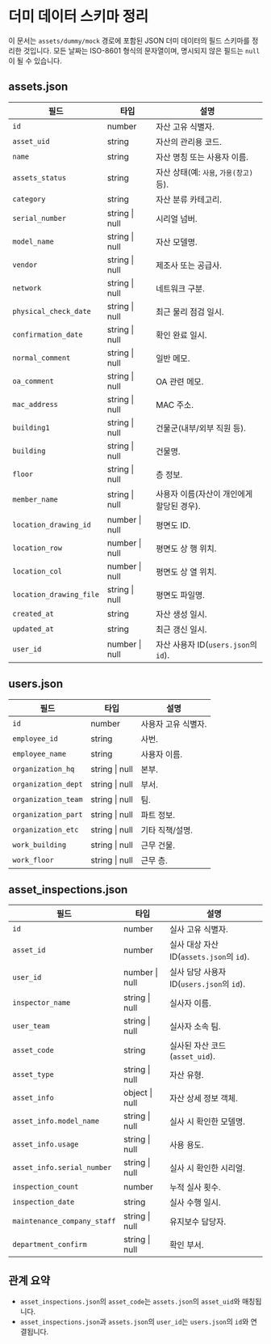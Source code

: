 <!-- assets/dummy/mock/SCHEMA.md -->
# 더미 데이터 스키마 정리

이 문서는 `assets/dummy/mock` 경로에 포함된 JSON 더미 데이터의 필드 스키마를 정리한 것입니다. 모든 날짜는 ISO-8601 형식의 문자열이며, 명시되지 않은 필드는 `null`이 될 수 있습니다.

## assets.json
| 필드 | 타입 | 설명 |
| --- | --- | --- |
| `id` | number | 자산 고유 식별자. |
| `asset_uid` | string | 자산의 관리용 코드. |
| `name` | string | 자산 명칭 또는 사용자 이름. |
| `assets_status` | string | 자산 상태(예: `사용`, `가용(창고)` 등). |
| `category` | string | 자산 분류 카테고리. |
| `serial_number` | string \| null | 시리얼 넘버. |
| `model_name` | string \| null | 자산 모델명. |
| `vendor` | string \| null | 제조사 또는 공급사. |
| `network` | string \| null | 네트워크 구분. |
| `physical_check_date` | string \| null | 최근 물리 점검 일시. |
| `confirmation_date` | string \| null | 확인 완료 일시. |
| `normal_comment` | string \| null | 일반 메모. |
| `oa_comment` | string \| null | OA 관련 메모. |
| `mac_address` | string \| null | MAC 주소. |
| `building1` | string \| null | 건물군(내부/외부 직원 등). |
| `building` | string \| null | 건물명. |
| `floor` | string \| null | 층 정보. |
| `member_name` | string \| null | 사용자 이름(자산이 개인에게 할당된 경우). |
| `location_drawing_id` | number \| null | 평면도 ID. |
| `location_row` | number \| null | 평면도 상 행 위치. |
| `location_col` | number \| null | 평면도 상 열 위치. |
| `location_drawing_file` | string \| null | 평면도 파일명. |
| `created_at` | string | 자산 생성 일시. |
| `updated_at` | string | 최근 갱신 일시. |
| `user_id` | number \| null | 자산 사용자 ID(`users.json`의 `id`). |

## users.json
| 필드 | 타입 | 설명 |
| --- | --- | --- |
| `id` | number | 사용자 고유 식별자. |
| `employee_id` | string | 사번. |
| `employee_name` | string | 사용자 이름. |
| `organization_hq` | string \| null | 본부. |
| `organization_dept` | string \| null | 부서. |
| `organization_team` | string \| null | 팀. |
| `organization_part` | string \| null | 파트 정보. |
| `organization_etc` | string \| null | 기타 직책/설명. |
| `work_building` | string \| null | 근무 건물. |
| `work_floor` | string \| null | 근무 층. |

## asset_inspections.json
| 필드 | 타입 | 설명 |
| --- | --- | --- |
| `id` | number | 실사 고유 식별자. |
| `asset_id` | number | 실사 대상 자산 ID(`assets.json`의 `id`). |
| `user_id` | number \| null | 실사 담당 사용자 ID(`users.json`의 `id`). |
| `inspector_name` | string \| null | 실사자 이름. |
| `user_team` | string \| null | 실사자 소속 팀. |
| `asset_code` | string | 실사된 자산 코드(`asset_uid`). |
| `asset_type` | string \| null | 자산 유형. |
| `asset_info` | object \| null | 자산 상세 정보 객체. |
| `asset_info.model_name` | string \| null | 실사 시 확인한 모델명. |
| `asset_info.usage` | string \| null | 사용 용도. |
| `asset_info.serial_number` | string \| null | 실사 시 확인한 시리얼. |
| `inspection_count` | number | 누적 실사 횟수. |
| `inspection_date` | string | 실사 수행 일시. |
| `maintenance_company_staff` | string \| null | 유지보수 담당자. |
| `department_confirm` | string \| null | 확인 부서. |

## 관계 요약
- `asset_inspections.json`의 `asset_code`는 `assets.json`의 `asset_uid`와 매칭됩니다.
- `asset_inspections.json`과 `assets.json`의 `user_id`는 `users.json`의 `id`와 연결됩니다.
